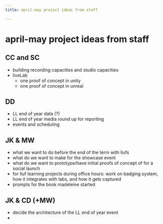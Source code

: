 ```yaml
---
title: april-may project ideas from staff

---
```


# april-may project ideas from staff

## CC and SC
* building recording capacities and studio capacities
* liveLab
    * one proof of concept in unity
    * one proof of concept in unreal

## DD
* LL end of year data (?)
* LL end of year media round up for reporting
* events and scheduling

## JK & MW
* what we want to do before the end of the term with llufs
* what do we want to make for the showcase event
* what do we want to prototype/have initial proofs of concept of for a social launch
* for lluf learning projects during office hours: work on badging system, how it integrates with labs, and how it gets captured
* prompts for the book madeleine started

## JK & CD (+MW)
* decide the architecture of the LL end of year event
* 